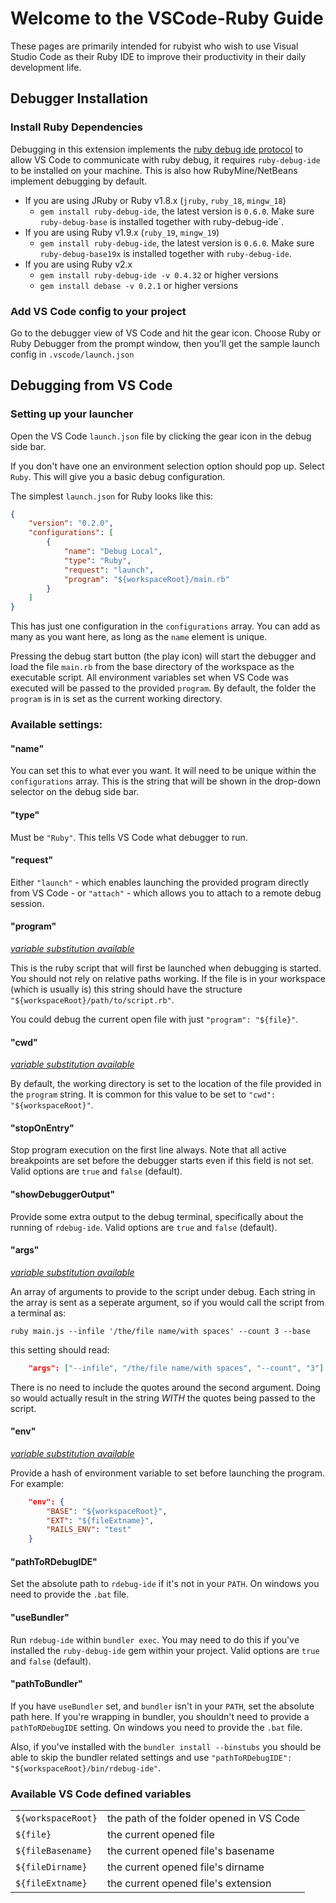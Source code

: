 # Welcome to the VSCode-Ruby Guide
These pages are primarily intended for rubyist who wish to use Visual Studio Code as their Ruby IDE to improve their productivity in their daily development life.


## Debugger Installation
### Install Ruby Dependencies
Debugging in this extension implements the [ruby debug ide protocol](http://debug-commons.rubyforge.org/protocol-spec.html) to allow VS Code to communicate with ruby debug, it requires `ruby-debug-ide` to be installed on your machine. This is also how RubyMine/NetBeans implement debugging by default.

- If you are using JRuby or Ruby v1.8.x (`jruby`, `ruby_18`, `mingw_18`)
  * `gem install ruby-debug-ide`, the latest version is `0.6.0`. Make sure `ruby-debug-base` is installed together with ruby-debug-ide`.
- If you are using Ruby v1.9.x (`ruby_19`, `mingw_19`)
  * `gem install ruby-debug-ide`, the latest version is `0.6.0`. Make sure `ruby-debug-base19x` is installed together with `ruby-debug-ide`.
- If you are using Ruby v2.x
  * `gem install ruby-debug-ide -v 0.4.32` or higher versions
  * `gem install debase -v 0.2.1` or higher versions

### Add VS Code config to your project
Go to the debugger view of VS Code and hit the gear icon. Choose Ruby or Ruby Debugger from the prompt window, then you'll get the sample launch config in `.vscode/launch.json`


## Debugging from VS Code

### Setting up your launcher

Open the VS Code `launch.json` file by clicking the gear icon in the debug side bar.

If you don't have one an environment selection option should pop up. Select `Ruby`. This will give you a basic debug configuration.

The simplest `launch.json` for Ruby looks like this:
```json
{
	"version": "0.2.0",
	"configurations": [
		{
			"name": "Debug Local",
			"type": "Ruby",
			"request": "launch",
			"program": "${workspaceRoot}/main.rb"
		}
	]
}
```

This has just one configuration in the `configurations` array. You can add as many as you want here, as long as the `name` element is unique.

Pressing the debug start button (the play icon) will start the debugger and load the file `main.rb` from the base directory of the workspace as the executable script. All environment variables set when VS Code was executed will be passed to the provided `program`. By default, the folder the `program` is in is set as the current working directory.

### Available settings:
#### "name"
You can set this to what ever you want. It will need to be unique within the `configurations` array. This is the string that will be shown in the drop-down selector on the debug side bar.

#### "type"
Must be `"Ruby"`. This tells VS Code what debugger to run.

#### "request"
Either `"launch"` - which enables launching the provided program directly from VS Code - or `"attach"` - which allows you to attach to a remote debug session.

#### "program"
[*variable substitution available*](#available-vs-code-defined-variables)

This is the ruby script that will first be launched when debugging is started. You should not rely on relative paths working. If the file is in your workspace (which is usually is) this string should have the structure `"${workspaceRoot}/path/to/script.rb"`.

You could debug the current open file with just `"program": "${file}"`.

#### "cwd"
[*variable substitution available*](#available-vs-code-defined-variables)

By default, the working directory is set to the location of the file provided in the `program` string. It is common for this value to be set to `"cwd": "${workspaceRoot}"`.

#### "stopOnEntry"
Stop program execution on the first line always. Note that all active breakpoints are set before the debugger starts even if this field is not set. Valid options are `true` and `false` (default).

#### "showDebuggerOutput"
Provide some extra output to the debug terminal, specifically about the running of `rdebug-ide`. Valid options are `true` and `false` (default).

#### "args"
[*variable substitution available*](#available-vs-code-defined-variables)

An array of arguments to provide to the script under debug. Each string in the array is sent as a seperate argument, so if you would call the script from a terminal as:
```
ruby main.js --infile '/the/file name/with spaces' --count 3 --base
```

this setting should read:
```json
	"args": ["--infile", "/the/file name/with spaces", "--count", "3"]
```

There is no need to include the quotes around the second argument. Doing so would actually result in the string *WITH* the quotes being passed to the script.

#### "env"
[*variable substitution available*](#available-vs-code-defined-variables)

Provide a hash of environment variable to set before launching the program. For example:
```json
	"env": {
		"BASE": "${workspaceRoot}",
		"EXT": "${fileExtname}",
		"RAILS_ENV": "test"
	}
```

#### "pathToRDebugIDE"
Set the absolute path to `rdebug-ide` if it's not in your `PATH`. On windows you need to provide the `.bat` file.

#### "useBundler"
Run `rdebug-ide` within `bundler exec`. You may need to do this if you've installed the `ruby-debug-ide` gem within your project. Valid options are `true` and `false` (default).

#### "pathToBundler"
If you have `useBundler` set, and `bundler` isn't in your `PATH`, set the absolute path here. If you're wrapping in bundler, you shouldn't need to provide a `pathToRDebugIDE` setting. On windows you need to provide the `.bat` file.

Also, if you've installed with the `bundler install --binstubs` you should be able to skip the bundler related settings and use `"pathToRDebugIDE": "${workspaceRoot}/bin/rdebug-ide"`. 


### Available VS Code defined variables

|||
|---|---|
| `${workspaceRoot}` | the path of the folder opened in VS Code |
| `${file}` | the current opened file |
| `${fileBasename}` | the current opened file's basename |
| `${fileDirname}` | the current opened file's dirname |
| `${fileExtname}` | the current opened file's extension |
